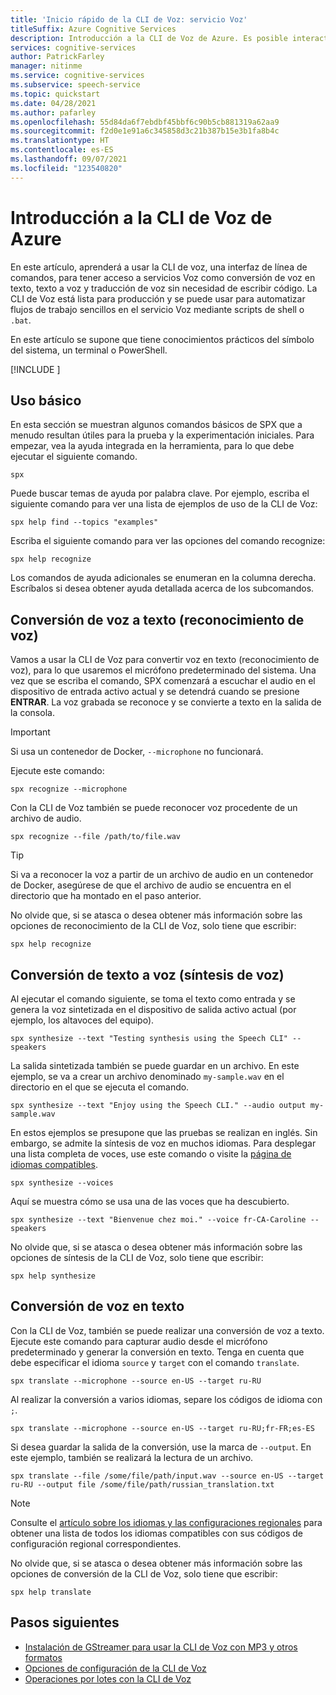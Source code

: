 ```yaml
---
title: 'Inicio rápido de la CLI de Voz: servicio Voz'
titleSuffix: Azure Cognitive Services
description: Introducción a la CLI de Voz de Azure. Es posible interactuar con los servicios Voz como conversión de voz en texto, texto a voz y traducción de voz sin tener que escribir ni una sola línea de código.
services: cognitive-services
author: PatrickFarley
manager: nitinme
ms.service: cognitive-services
ms.subservice: speech-service
ms.topic: quickstart
ms.date: 04/28/2021
ms.author: pafarley
ms.openlocfilehash: 55d84da6f7ebdbf45bbf6c90b5cb881319a62aa9
ms.sourcegitcommit: f2d0e1e91a6c345858d3c21b387b15e3b1fa8b4c
ms.translationtype: HT
ms.contentlocale: es-ES
ms.lasthandoff: 09/07/2021
ms.locfileid: "123540820"
---
```

# <a name="get-started-with-the-azure-speech-cli"></a>Introducción a la CLI de Voz de Azure

En este artículo, aprenderá a usar la CLI de voz, una interfaz de línea de comandos, para tener acceso a servicios Voz como conversión de voz en texto, texto a voz y traducción de voz sin necesidad de escribir código. La CLI de Voz está lista para producción y se puede usar para automatizar flujos de trabajo sencillos en el servicio Voz mediante scripts de shell o `.bat`.

En este artículo se supone que tiene conocimientos prácticos del símbolo del sistema, un terminal o PowerShell.

[!INCLUDE [](includes/spx-setup.md)]

## <a name="basic-usage"></a>Uso básico

En esta sección se muestran algunos comandos básicos de SPX que a menudo resultan útiles para la prueba y la experimentación iniciales. Para empezar, vea la ayuda integrada en la herramienta, para lo que debe ejecutar el siguiente comando.

```console
spx
```

Puede buscar temas de ayuda por palabra clave. Por ejemplo, escriba el siguiente comando para ver una lista de ejemplos de uso de la CLI de Voz:

```console
spx help find --topics "examples"
```

Escriba el siguiente comando para ver las opciones del comando recognize:

```console
spx help recognize
```

Los comandos de ayuda adicionales se enumeran en la columna derecha. Escríbalos si desea obtener ayuda detallada acerca de los subcomandos.

## <a name="speech-to-text-speech-recognition"></a>Conversión de voz a texto (reconocimiento de voz)

Vamos a usar la CLI de Voz para convertir voz en texto (reconocimiento de voz), para lo que usaremos el micrófono predeterminado del sistema. Una vez que se escriba el comando, SPX comenzará a escuchar el audio en el dispositivo de entrada activo actual y se detendrá cuando se presione **ENTRAR**. La voz grabada se reconoce y se convierte a texto en la salida de la consola.

>[!IMPORTANT]
> Si usa un contenedor de Docker, `--microphone` no funcionará.

Ejecute este comando:

```console
spx recognize --microphone
```

Con la CLI de Voz también se puede reconocer voz procedente de un archivo de audio.

```console
spx recognize --file /path/to/file.wav
```

> [!TIP]
> Si va a reconocer la voz a partir de un archivo de audio en un contenedor de Docker, asegúrese de que el archivo de audio se encuentra en el directorio que ha montado en el paso anterior.

No olvide que, si se atasca o desea obtener más información sobre las opciones de reconocimiento de la CLI de Voz, solo tiene que escribir:

```console
spx help recognize
```

## <a name="text-to-speech-speech-synthesis"></a>Conversión de texto a voz (síntesis de voz)

Al ejecutar el comando siguiente, se toma el texto como entrada y se genera la voz sintetizada en el dispositivo de salida activo actual (por ejemplo, los altavoces del equipo).

```console
spx synthesize --text "Testing synthesis using the Speech CLI" --speakers
```

La salida sintetizada también se puede guardar en un archivo. En este ejemplo, se va a crear un archivo denominado `my-sample.wav` en el directorio en el que se ejecuta el comando.

```console
spx synthesize --text "Enjoy using the Speech CLI." --audio output my-sample.wav
```

En estos ejemplos se presupone que las pruebas se realizan en inglés. Sin embargo, se admite la síntesis de voz en muchos idiomas. Para desplegar una lista completa de voces, use este comando o visite la [página de idiomas compatibles](./language-support.md).

```console
spx synthesize --voices
```

Aquí se muestra cómo se usa una de las voces que ha descubierto.

```console
spx synthesize --text "Bienvenue chez moi." --voice fr-CA-Caroline --speakers
```

No olvide que, si se atasca o desea obtener más información sobre las opciones de síntesis de la CLI de Voz, solo tiene que escribir:

```console
spx help synthesize
```

## <a name="speech-to-text-translation"></a>Conversión de voz en texto

Con la CLI de Voz, también se puede realizar una conversión de voz a texto. Ejecute este comando para capturar audio desde el micrófono predeterminado y generar la conversión en texto. Tenga en cuenta que debe especificar el idioma `source` y `target` con el comando `translate`.

```console
spx translate --microphone --source en-US --target ru-RU
```

Al realizar la conversión a varios idiomas, separe los códigos de idioma con `;`.

```console
spx translate --microphone --source en-US --target ru-RU;fr-FR;es-ES
```

Si desea guardar la salida de la conversión, use la marca de `--output`. En este ejemplo, también se realizará la lectura de un archivo.

```console
spx translate --file /some/file/path/input.wav --source en-US --target ru-RU --output file /some/file/path/russian_translation.txt
```

> [!NOTE]
> Consulte el [artículo sobre los idiomas y las configuraciones regionales](language-support.md) para obtener una lista de todos los idiomas compatibles con sus códigos de configuración regional correspondientes.

No olvide que, si se atasca o desea obtener más información sobre las opciones de conversión de la CLI de Voz, solo tiene que escribir:

```console
spx help translate
```

## <a name="next-steps"></a>Pasos siguientes

* [Instalación de GStreamer para usar la CLI de Voz con MP3 y otros formatos](./how-to-use-codec-compressed-audio-input-streams.md)
* [Opciones de configuración de la CLI de Voz](./spx-data-store-configuration.md)
* [Operaciones por lotes con la CLI de Voz](./spx-batch-operations.md)
